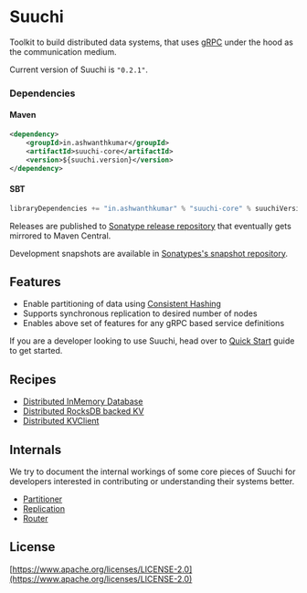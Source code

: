 # Suuchi
Toolkit to build distributed data systems, that uses [gRPC](http://www.grpc.io/) under the hood as the communication medium.

Current version of Suuchi is `"0.2.1"`.

### Dependencies
#### Maven
```xml
<dependency>
    <groupId>in.ashwanthkumar</groupId>
    <artifactId>suuchi-core</artifactId>
    <version>${suuchi.version}</version>
</dependency>
```

#### SBT
```sbt
libraryDependencies += "in.ashwanthkumar" % "suuchi-core" % suuchiVersion
```

Releases are published to [Sonatype release repository](https://oss.sonatype.org/content/repositories/releases) that eventually gets mirrored to Maven Central.

Development snapshots are available in [Sonatypes's snapshot repository](https://oss.sonatype.org/content/repositories/snapshots/).

## Features

- Enable partitioning of data using [Consistent Hashing](https://en.wikipedia.org/wiki/Consistent_hashing)
- Supports synchronous replication to desired number of nodes
- Enables above set of features for any gRPC based service definitions

If you are a developer looking to use Suuchi, head over to [Quick Start](quick-start.md) guide to get started.

## Recipes
- [Distributed InMemory Database](recipes/inmemorydb.md)
- [Distributed RocksDB backed KV](recipes/rocksdb.md)
- [Distributed KVClient](recipes/kvclient.md)

## Internals
We try to document the internal workings of some core pieces of Suuchi for developers interested in contributing or understanding their systems better.

- [Partitioner](internals/partitioner.md)
- [Replication](internals/replication.md)
- [Router](internals/router.md)

## License
[https://www.apache.org/licenses/LICENSE-2.0](https://www.apache.org/licenses/LICENSE-2.0)
